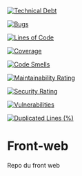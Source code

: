 [![Technical Debt](https://sonarcloud.io/api/project_badges/measure?project=Paperwork-EIP_Front-web&metric=sqale_index)](https://sonarcloud.io/summary/new_code?id=Paperwork-EIP_Front-web)

[![Bugs](https://sonarcloud.io/api/project_badges/measure?project=Paperwork-EIP_Front-web&metric=bugs)](https://sonarcloud.io/summary/new_code?id=Paperwork-EIP_Front-web)

[![Lines of Code](https://sonarcloud.io/api/project_badges/measure?project=Paperwork-EIP_Front-web&metric=ncloc)](https://sonarcloud.io/summary/new_code?id=Paperwork-EIP_Front-web)

[![Coverage](https://sonarcloud.io/api/project_badges/measure?project=Paperwork-EIP_Front-web&metric=coverage)](https://sonarcloud.io/summary/new_code?id=Paperwork-EIP_Front-web)

[![Code Smells](https://sonarcloud.io/api/project_badges/measure?project=Paperwork-EIP_Front-web&metric=code_smells)](https://sonarcloud.io/summary/new_code?id=Paperwork-EIP_Front-web)

[![Maintainability Rating](https://sonarcloud.io/api/project_badges/measure?project=Paperwork-EIP_Front-web&metric=sqale_rating)](https://sonarcloud.io/summary/new_code?id=Paperwork-EIP_Front-web)

[![Security Rating](https://sonarcloud.io/api/project_badges/measure?project=Paperwork-EIP_Front-web&metric=security_rating)](https://sonarcloud.io/summary/new_code?id=Paperwork-EIP_Front-web)

[![Vulnerabilities](https://sonarcloud.io/api/project_badges/measure?project=Paperwork-EIP_Front-web&metric=vulnerabilities)](https://sonarcloud.io/summary/new_code?id=Paperwork-EIP_Front-web)

[![Duplicated Lines (%)](https://sonarcloud.io/api/project_badges/measure?project=Paperwork-EIP_Front-web&metric=duplicated_lines_density)](https://sonarcloud.io/summary/new_code?id=Paperwork-EIP_Front-web)

# Front-web
Repo du front web
